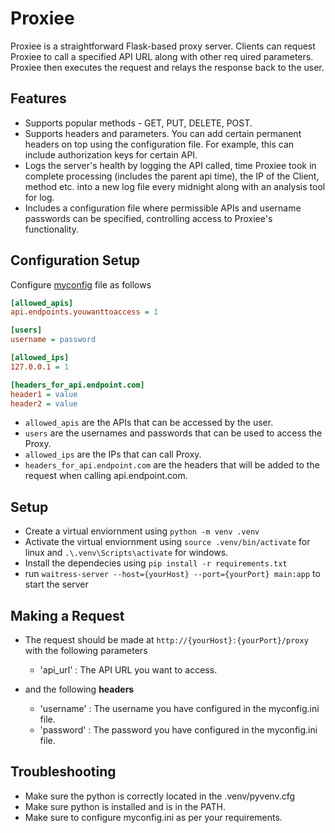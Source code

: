 # Proxiee
Proxiee is a straightforward Flask-based proxy server. Clients can request Proxiee to call a specified API URL along with other req uired parameters. Proxiee then executes the request and relays the response back to the user. 

## Features
- Supports popular methods - GET, PUT, DELETE, POST.
- Supports headers and parameters. You can add certain permanent headers on top using the configuration file. For example, this can include authorization keys for certain API. 
- Logs the server's health by logging the API called, time Proxiee took in complete processing (includes the parent api time), the IP of the Client, method etc. into a new log file every midnight along with an analysis tool for log. 
- Includes a configuration file where permissible APIs and username passwords can be specified, controlling access to Proxiee's functionality.

## Configuration Setup
Configure [myconfig](./myconfig.ini) file as follows

```ini
[allowed_apis]
api.endpoints.youwanttoaccess = 1

[users]
username = password

[allowed_ips]
127.0.0.1 = 1

[headers_for_api.endpoint.com]
header1 = value
header2 = value

```
- `allowed_apis` are the APIs that can be accessed by the user.
- `users` are the usernames and passwords that can be used to access the Proxy. 
- `allowed_ips` are the IPs that can call Proxy. 
- `headers_for_api.endpoint.com` are the headers that will be added to the request when calling api.endpoint.com.

## Setup
- Create a virtual enviornment using `python -m venv .venv`
- Activate the virtual enviornment using `source .venv/bin/activate` for linux and `.\.venv\Scripts\activate` for windows.
- Install the dependecies using `pip install -r requirements.txt`
- run `waitress-server --host={yourHost} --port={yourPort} main:app` to start the server

## Making a Request
- The request should be made at `http://{yourHost}:{yourPort}/proxy` with the following parameters
    - 'api_url' : The API URL you want to access.

- and the following **headers**
    - 'username' : The username you have configured in the myconfig.ini file.
    - 'password' : The password you have configured in the myconfig.ini file.

## Troubleshooting
- Make sure the python is correctly located in the .venv/pyvenv.cfg
- Make sure python is installed and is in the PATH. 
- Make sure to configure myconfig.ini as per your requirements. 